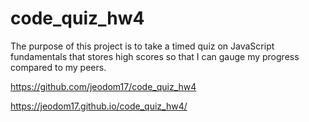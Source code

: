 # code_quiz_hw4

The purpose of this project is to take a timed quiz on JavaScript fundamentals that stores high scores so that I can gauge my progress compared to my peers.

https://github.com/jeodom17/code_quiz_hw4

https://jeodom17.github.io/code_quiz_hw4/